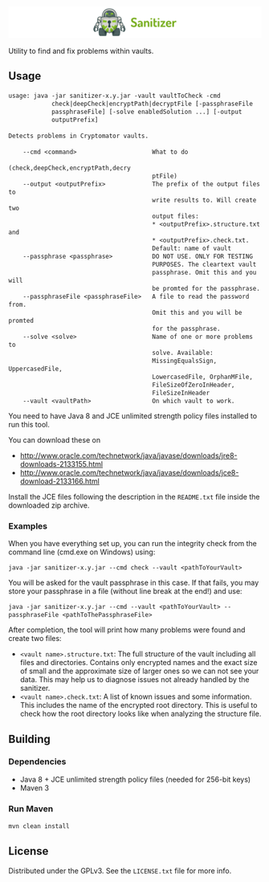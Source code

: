 ![sanitizer](sanitizer.png)

Utility to find and fix problems within vaults.

## Usage

```
usage: java -jar sanitizer-x.y.jar -vault vaultToCheck -cmd
            check|deepCheck|encryptPath|decryptFile [-passphraseFile
            passphraseFile] [-solve enabledSolution ...] [-output
            outputPrefix]

Detects problems in Cryptomator vaults.

    --cmd <command>                     What to do
                                        (check,deepCheck,encryptPath,decry
                                        ptFile)
    --output <outputPrefix>             The prefix of the output files to
                                        write results to. Will create two
                                        output files:
                                        * <outputPrefix>.structure.txt and
                                        * <outputPrefix>.check.txt.
                                        Default: name of vault
    --passphrase <passphrase>           DO NOT USE. ONLY FOR TESTING
                                        PURPOSES. The cleartext vault
                                        passphrase. Omit this and you will
                                        be promted for the passphrase.
    --passphraseFile <passphraseFile>   A file to read the password from.
                                        Omit this and you will be promted
                                        for the passphrase.
    --solve <solve>                     Name of one or more problems to
                                        solve. Available:
                                        MissingEqualsSign, UppercasedFile,
                                        LowercasedFile, OrphanMFile,
                                        FileSizeOfZeroInHeader,
                                        FileSizeInHeader
    --vault <vaultPath>                 On which vault to work.
```

You need to have Java 8 and JCE unlimited strength policy files installed to run this tool.

You can download these on
* http://www.oracle.com/technetwork/java/javase/downloads/jre8-downloads-2133155.html
* http://www.oracle.com/technetwork/java/javase/downloads/jce8-download-2133166.html

Install the JCE files following the description in the `README.txt` file inside the downloaded zip archive.

### Examples

When you have everything set up, you can run the integrity check from the command line (cmd.exe on Windows) using:

```
java -jar sanitizer-x.y.jar --cmd check --vault <pathToYourVault>
```

You will be asked for the vault passphrase in this case. If that fails, you may store your passphrase in a file (without line break at the end!) and use:

```
java -jar sanitizer-x.y.jar --cmd --vault <pathToYourVault> --passphraseFile <pathToThePassphraseFile>
```

After completion, the tool will print how many problems were found and create two files:

* `<vault name>.structure.txt`: The full structure of the vault including all files and directories. Contains only encrypted names and the exact size of small and the approximate size of larger ones so we can not see your data. This may help us to diagnose issues not already handled by the sanitizer.
* `<vault name>.check.txt`: A list of known issues and some information. This includes the name of the encrypted root directory. This is useful to check how the root directory looks like when analyzing the structure file.

## Building

### Dependencies

* Java 8 + JCE unlimited strength policy files (needed for 256-bit keys)
* Maven 3

### Run Maven

```bash
mvn clean install
```

## License

Distributed under the GPLv3. See the `LICENSE.txt` file for more info.
